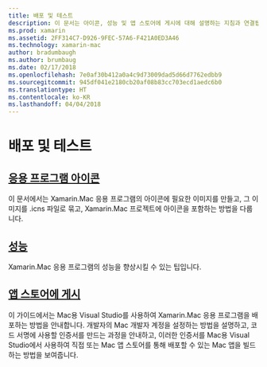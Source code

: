 ```yaml
---
title: 배포 및 테스트
description: 이 문서는 아이콘, 성능 및 앱 스토어에 게시에 대해 설명하는 지침과 연결됩니다.
ms.prod: xamarin
ms.assetid: 2FF314C7-D926-9FEC-57A6-F421A0ED3A46
ms.technology: xamarin-mac
author: bradumbaugh
ms.author: brumbaug
ms.date: 02/17/2018
ms.openlocfilehash: 7e0af30b412a0a4c9d73009dad5d66d7762edbb9
ms.sourcegitcommit: 945df041e2180cb20af08b83cc703ecd1aedc6b0
ms.translationtype: HT
ms.contentlocale: ko-KR
ms.lasthandoff: 04/04/2018
---
```

# <a name="deployment-and-testing"></a>배포 및 테스트

## <a name="application-iconapp-iconmd"></a>[응용 프로그램 아이콘](app-icon.md)

이 문서에서는 Xamarin.Mac 응용 프로그램의 아이콘에 필요한 이미지를 만들고, 그 이미지를 .icns 파일로 묶고, Xamarin.Mac 프로젝트에 아이콘을 포함하는 방법을 다룹니다.

## <a name="performanceperformancemd"></a>[성능](performance.md)

Xamarin.Mac 응용 프로그램의 성능을 향상시킬 수 있는 팁입니다.

## <a name="publishing-to-the-app-storepublishing-to-the-app-storeindexmd"></a>[앱 스토어에 게시](publishing-to-the-app-store/index.md)

이 가이드에서는 Mac용 Visual Studio를 사용하여 Xamarin.Mac 응용 프로그램을 배포하는 방법을 안내합니다. 개발자의 Mac 개발자 계정을 설정하는 방법을 설명하고, 코드 서명에 사용할 인증서를 만드는 과정을 안내하고, 이러한 인증서를 Mac용 Visual Studio에서 사용하여 직접 또는 Mac 앱 스토어를 통해 배포할 수 있는 Mac 앱을 빌드하는 방법을 보여줍니다.
